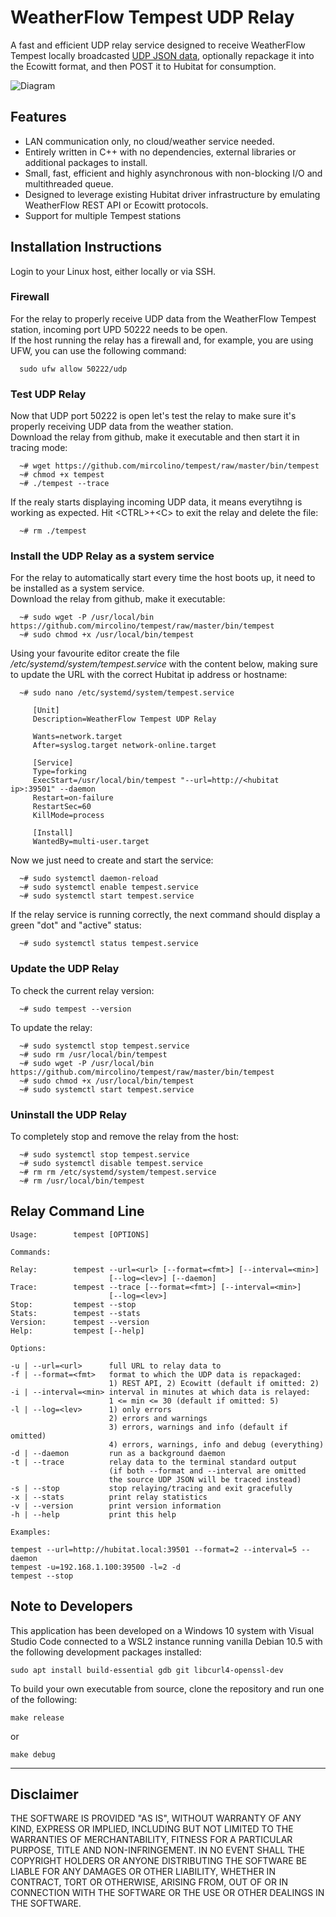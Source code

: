 # WeatherFlow Tempest UDP Relay

A fast and efficient UDP relay service designed to receive WeatherFlow Tempest locally broadcasted [UDP JSON data](https://weatherflow.github.io/SmartWeather/api/udp/v143/), optionally repackage it into the Ecowitt format, and then POST it to Hubitat for consumption.

![Diagram](https://github.com/mircolino/tempest/raw/master/images/diagram.jpg "Relay Diagram")

## Features

- LAN communication only, no cloud/weather service needed.
- Entirely written in C++ with no dependencies, external libraries or additional packages to install.
- Small, fast, efficient and highly asynchronous with non-blocking I/O and multithreaded queue.
- Designed to leverage existing Hubitat driver infrastructure by emulating WeatherFlow REST API or Ecowitt protocols.
- Support for multiple Tempest stations

## Installation Instructions

Login to your Linux host, either locally or via SSH.

### Firewall

For the relay to properly receive UDP data from the WeatherFlow Tempest station, incoming port UPD 50222 needs to be open.  
If the host running the relay has a firewall and, for example, you are using UFW, you can use the following command:

```text
  sudo ufw allow 50222/udp
```

### Test UDP Relay

Now that UDP port 50222 is open let's test the relay to make sure it's properly receiving UDP data from the weather station.  
Download the relay from github, make it executable and then start it in tracing mode:

```text
  ~# wget https://github.com/mircolino/tempest/raw/master/bin/tempest
  ~# chmod +x tempest
  ~# ./tempest --trace
```

If the realy starts displaying incoming UDP data, it means everytihng is working as expected. Hit \<CTRL>+\<C> to exit the relay and delete the file:

```text
  ~# rm ./tempest
```

### Install the UDP Relay as a system service

For the relay to automatically start every time the host boots up, it need to be installed as a system service.  
Download the relay from github, make it executable:

```text
  ~# sudo wget -P /usr/local/bin https://github.com/mircolino/tempest/raw/master/bin/tempest
  ~# sudo chmod +x /usr/local/bin/tempest
```

Using your favourite editor create the file */etc/systemd/system/tempest.service* with the content below, making sure to update the URL with the correct Hubitat ip address or hostname:

```text
  ~# sudo nano /etc/systemd/system/tempest.service

     [Unit]
     Description=WeatherFlow Tempest UDP Relay

     Wants=network.target
     After=syslog.target network-online.target

     [Service]
     Type=forking
     ExecStart=/usr/local/bin/tempest "--url=http://<hubitat ip>:39501" --daemon
     Restart=on-failure
     RestartSec=60
     KillMode=process

     [Install]
     WantedBy=multi-user.target
```

Now we just need to create and start the service:

```text
  ~# sudo systemctl daemon-reload
  ~# sudo systemctl enable tempest.service
  ~# sudo systemctl start tempest.service
```

If the relay service is running correctly, the next command should display a green "dot" and "active" status:

```text
  ~# sudo systemctl status tempest.service
```

### Update the UDP Relay

To check the current relay version:

```text
  ~# sudo tempest --version
```

To update the relay:

```text
  ~# sudo systemctl stop tempest.service
  ~# sudo rm /usr/local/bin/tempest
  ~# sudo wget -P /usr/local/bin https://github.com/mircolino/tempest/raw/master/bin/tempest
  ~# sudo chmod +x /usr/local/bin/tempest
  ~# sudo systemctl start tempest.service  
```

### Uninstall the UDP Relay

To completely stop and remove the relay from the host:

```text
  ~# sudo systemctl stop tempest.service
  ~# sudo systemctl disable tempest.service
  ~# rm rm /etc/systemd/system/tempest.service
  ~# rm /usr/local/bin/tempest  
```

## Relay Command Line

  ```text
  Usage:        tempest [OPTIONS]

  Commands:

  Relay:        tempest --url=<url> [--format=<fmt>] [--interval=<min>]
                        [--log=<lev>] [--daemon]
  Trace:        tempest --trace [--format=<fmt>] [--interval=<min>]
                        [--log=<lev>]
  Stop:         tempest --stop
  Stats:        tempest --stats
  Version:      tempest --version
  Help:         tempest [--help]

  Options:

  -u | --url=<url>      full URL to relay data to
  -f | --format=<fmt>   format to which the UDP data is repackaged:
                        1) REST API, 2) Ecowitt (default if omitted: 2)
  -i | --interval=<min> interval in minutes at which data is relayed:
                        1 <= min <= 30 (default if omitted: 5)
  -l | --log=<lev>      1) only errors
                        2) errors and warnings
                        3) errors, warnings and info (default if omitted)
                        4) errors, warnings, info and debug (everything)
  -d | --daemon         run as a background daemon
  -t | --trace          relay data to the terminal standard output
                        (if both --format and --interval are omitted
                        the source UDP JSON will be traced instead)
  -s | --stop           stop relaying/tracing and exit gracefully
  -x | --stats          print relay statistics
  -v | --version        print version information
  -h | --help           print this help

  Examples:

  tempest --url=http://hubitat.local:39501 --format=2 --interval=5 --daemon
  tempest -u=192.168.1.100:39500 -l=2 -d
  tempest --stop
  ```

## Note to Developers

This application has been developed on a Windows 10 system with Visual Studio Code connected to a WSL2 instance running vanilla Debian 10.5 with the following development packages installed:

  ```text
  sudo apt install build-essential gdb git libcurl4-openssl-dev
  ```

To build your own executable from source, clone the repository and run one of the following:

  ```text
  make release
  ```

or

  ```text
  make debug
  ```

***

## Disclaimer

THE SOFTWARE IS PROVIDED "AS IS", WITHOUT WARRANTY OF ANY KIND, EXPRESS OR IMPLIED, INCLUDING BUT NOT LIMITED TO THE WARRANTIES OF MERCHANTABILITY, FITNESS FOR A PARTICULAR PURPOSE, TITLE AND NON-INFRINGEMENT. IN NO EVENT SHALL THE COPYRIGHT HOLDERS OR ANYONE DISTRIBUTING THE SOFTWARE BE LIABLE FOR ANY DAMAGES OR OTHER LIABILITY, WHETHER IN CONTRACT, TORT OR OTHERWISE, ARISING FROM, OUT OF OR IN CONNECTION WITH THE SOFTWARE OR THE USE OR OTHER DEALINGS IN THE SOFTWARE.
